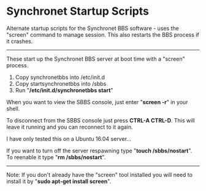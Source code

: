 # Synchronet Startup Scripts
Alternate startup scripts for the Synchronet BBS software - uses the "screen" command to manage session. This also restarts the BBS process if it crashes.

---
These start up the Synchronet BBS server at boot time with a "screen" process.

1. Copy synchronetbbs into /etc/init.d
2. Copy startsynchronetbbs into /sbbs
3. Run "**/etc/init.d/synchronetbbs start**"

When you want to view the SBBS console, just enter "**screen -r**" in your shell.

To disconnect from the SBBS console just press **CTRL-A CTRL-D**. This will leave it running and you can reconnect to it again.

I have only tested this on a Ubuntu 16.04 server...

If you want to turn off the server respawning type "**touch /sbbs/nostart**". To reenable it type "**rm /sbbs/nostart**".

---
Note: If you don't already have the "screen" tool installed you will need to install it by "**sudo apt-get install screen**".